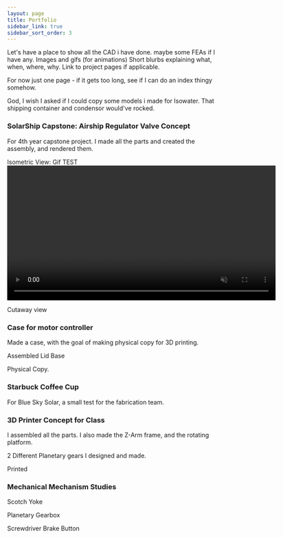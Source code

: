 ```yaml
---
layout: page
title: Portfolio
sidebar_link: true
sidebar_sort_order: 3
---
```


Let's have a place to show all the CAD i have done. maybe some FEAs if I have any.
Images and gifs (for animations)
Short blurbs explaining what, when, where, why. Link to project pages if applicable. 

For now just one page - if it gets too long, see if I can do an index thingy somehow.

God, I wish I asked if I could copy some models i made for Isowater. That shipping container and condensor would've rocked.

### SolarShip Capstone: Airship Regulator Valve Concept
For 4th year capstone project. I made all the parts and created the assembly, and rendered them.

Isometric View: Gif
TEST
<a href="https://gyazo.com/415405b4618acde840b53b577b668791"><video alt="Video from Gyazo" width="625" autoplay muted loop playsinline controls><source src="https://i.gyazo.com/415405b4618acde840b53b577b668791.mp4" type="video/mp4" /></video></a>

Cutaway view

### Case for motor controller
Made a case, with the goal of making physical copy for 3D printing.

Assembled
Lid
Base

Physical Copy.

### Starbuck Coffee Cup
For Blue Sky Solar, a small test for the fabrication team.

### 3D Printer Concept for Class
I assembled all the parts. I also made the Z-Arm frame, and the rotating platform.

2 Different Planetary gears I designed and made.

Printed

### Mechanical Mechanism Studies

Scotch Yoke

Planetary Gearbox

Screwdriver Brake Button
